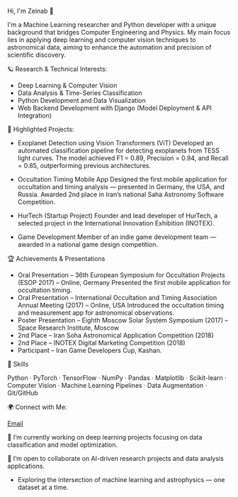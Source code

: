 Hi, I'm Zeinab 👋

I'm a Machine Learning researcher and Python developer with a unique background that bridges Computer Engineering and Physics.
My main focus lies in applying deep learning and computer vision techniques to astronomical data, aiming to enhance the automation and precision of scientific discovery.

🪐 Research & Technical Interests:

- Deep Learning & Computer Vision
- Data Analysis & Time-Series Classification
- Python Development and Data Visualization
- Web Backend Development with Django (Model Deployment & API Integration)

🚀 Highlighted Projects:

- Exoplanet Detection using Vision Transformers (ViT)
 Developed an automated classification pipeline for detecting exoplanets from TESS light curves.
 The model achieved F1 = 0.89, Precision = 0.94, and Recall = 0.85, outperforming previous architectures.

- Occultation Timing Mobile App
 Designed the first mobile application for occultation and timing analysis — presented in Germany, the USA, and Russia.
 Awarded 2nd place in Iran’s national Saha Astronomy Software Competition.

- HurTech (Startup Project)
 Founder and lead developer of HurTech, a selected project in the International Innovation Exhibition (INOTEX).

- Game Development
 Member of an indie game development team — awarded in a national game design competition.

🏆 Achievements & Presentations
- Oral Presentation – 36th European Symposium for Occultation Projects (ESOP 2017) – Online, Germany
   Presented the first mobile application for occultation timing.
- Oral Presentation – International Occultation and Timing Association Annual Meeting (2017) – Online, USA
   Introduced the occultation timing and measurement app for astronomical observations.
- Poster Presentation – Eighth Moscow Solar System Symposium (2017) – Space Research Institute, Moscow
- 2nd Place – Iran Soha Astronomical Application Competition (2018)
- 2nd Place – INOTEX Digital Marketing Competition (2018)
- Participant – Iran Game Developers Cup, Kashan.

🧠 Skills

Python · PyTorch · TensorFlow · NumPy · Pandas · Matplotlib · Scikit-learn ·
Computer Vision · Machine Learning Pipelines · Data Augmentation · Git/GitHub


🌍 Connect with Me:

[Email](zslesnai@gmail.com)

🔭 I’m currently working on deep learning projects focusing on data classification and model optimization.

👯 I’m open to collaborate on AI-driven research projects and data analysis applications.

- Exploring the intersection of machine learning and astrophysics — one dataset at a time.
